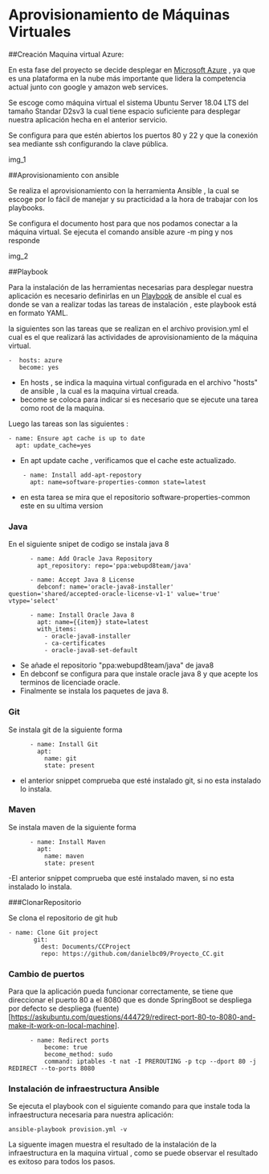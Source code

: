 # Aprovisionamiento de Máquinas Virtuales 

##Creación Maquina virtual Azure:

En esta fase del proyecto se decide desplegar en [Microsoft Azure](https://azure.microsoft.com) , ya que es una plataforma en la nube más importante que lidera la competencia actual junto con google y amazon web services.

Se escoge como máquina virtual el sistema  Ubuntu Server 18.04 LTS del tamaño Standar D2sv3  la cual tiene espacio suficiente para desplegar nuestra aplicación hecha en el anterior servicio.

Se configura para que estén abiertos los puertos 80 y 22 y que la conexión sea mediante ssh configurando la clave pública.


img_1

##Aprovisionamiento con ansible

Se realiza el aprovisionamiento con la herramienta Ansible , la cual se escoge por lo fácil de manejar y su practicidad a la hora de trabajar con los playbooks.

Se configura  el documento host para que nos podamos conectar a la máquina virtual. Se ejecuta el comando ansible azure -m ping y nos responde 

img_2


##Playbook

Para la instalación de las herramientas necesarias para desplegar nuestra aplicación es necesario definirlas en un [Playbook](https://docs.ansible.com/ansible/2.5/user_guide/playbooks.html) de ansible el cual es donde se van a realizar todas las tareas de instalación , este playbook está en formato YAML.

la siguientes son las tareas que se realizan en el archivo provision.yml el cual es el que realizará las actividades de aprovisionamiento de la máquina virtual.

~~~
-  hosts: azure
   become: yes
~~~
 - En hosts , se indica la maquina virtual configurada en el archivo "hosts" de ansible , la cual es la maquina virtual creada.
 - become se coloca para indicar si es necesario que se ejecute una tarea como root de la maquina.
 
 Luego las tareas son las siguientes :
 
 ~~~
 - name: Ensure apt cache is up to date
   apt: update_cache=yes
 ~~~
 - En apt update cache , verificamos que el cache este actualizado.
 
~~~
    - name: Install add-apt-repostory
      apt: name=software-properties-common state=latest
~~~
- en esta tarea se mira que el repositorio software-properties-common este en su ultima version

### Java

En el siguiente snipet de codigo se instala java 8
~~~
      - name: Add Oracle Java Repository
        apt_repository: repo='ppa:webupd8team/java'

      - name: Accept Java 8 License
        debconf: name='oracle-java8-installer' question='shared/accepted-oracle-license-v1-1' value='true' vtype='select'

      - name: Install Oracle Java 8
        apt: name={{item}} state=latest
        with_items:
          - oracle-java8-installer
          - ca-certificates
          - oracle-java8-set-default
~~~
- Se añade el repositorio "ppa:webupd8team/java"  de java8
- En debconf se configura para que instale oracle java 8 y que acepte los terminos de licenciade oracle.
- Finalmente se instala los paquetes de java 8. 

### Git

Se instala git de la siguiente forma
~~~
      - name: Install Git
        apt:
          name: git
          state: present
~~~
- el anterior snippet comprueba que esté instalado git, si no esta instalado lo instala.

### Maven

 
Se instala maven de la siguiente forma
~~~
      - name: Install Maven
        apt:
          name: maven
          state: present
~~~
-El anterior snippet comprueba que esté instalado maven, si no esta instalado lo instala. 

 ###ClonarRepositorio
 
 Se clona el repositorio de git hub 
 ~~~
- name: Clone Git project
        git:
          dest: Documents/CCProject
          repo: https://github.com/danielbc09/Proyecto_CC.git
 ~~~
 ### Cambio de puertos
 
 Para que la aplicación pueda funcionar correctamente, se tiene que direccionar el puerto 80 a el 8080 que es donde SpringBoot se despliega por defecto
 se despliega (fuente) [https://askubuntu.com/questions/444729/redirect-port-80-to-8080-and-make-it-work-on-local-machine].
 
 ~~~
       - name: Redirect ports
           become: true
           become_method: sudo
           command: iptables -t nat -I PREROUTING -p tcp --dport 80 -j REDIRECT --to-ports 8080
 ~~~


### Instalación de infraestructura Ansible
 
Se ejecuta el playbook con el siguiente comando para que instale toda la infraestructura necesaria para nuestra aplicación:

~~~
ansible-playbook provision.yml -v
~~~

La siguente imagen muestra el resultado de la instalación de la infraestructura en la maquina virtual , como se puede observar 
el resultado es exitoso para todos los pasos.


 
 
 
 